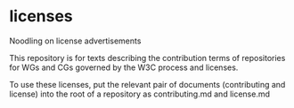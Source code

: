 # licenses
Noodling on license advertisements

This repository is for texts describing the contribution terms of repositories for WGs and CGs governed by the W3C process and licenses.

To use these licenses, put the relevant pair of documents (contributing and license) into the root of a repository as contributing.md and license.md
